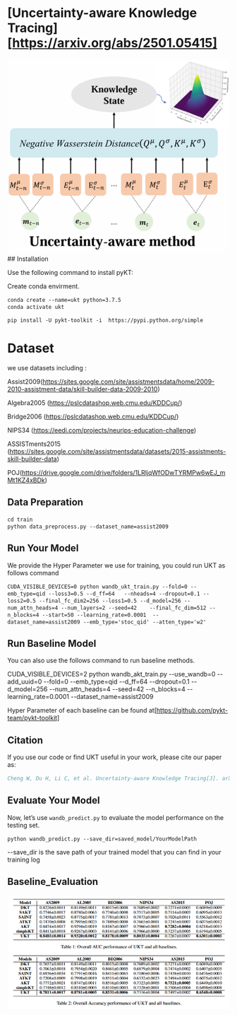 # [Uncertainty-aware Knowledge Tracing][https://arxiv.org/abs/2501.05415]
<div align=center><img src="https://github.com/UncertaintyForKnowledgeTracing/UKT/blob/main/picture/model.png"/></div>
## Installation

Use the following command to install pyKT:

Create conda envirment.

```
conda create --name=ukt python=3.7.5
conda activate ukt
```

```
pip install -U pykt-toolkit -i  https://pypi.python.org/simple 

```

# Dataset
we use datasets including :

Assist2009(https://sites.google.com/site/assistmentsdata/home/2009-2010-assistment-data/skill-builder-data-2009-2010)

Algebra2005 (https://pslcdatashop.web.cmu.edu/KDDCup/)

Bridge2006 (https://pslcdatashop.web.cmu.edu/KDDCup/)

NIPS34 (https://eedi.com/projects/neurips-education-challenge)

ASSISTments2015 (https://sites.google.com/site/assistmentsdata/datasets/2015-assistments-skill-builder-data)

POJ(https://drive.google.com/drive/folders/1LRljqWfODwTYRMPw6wEJ_mMt1KZ4xBDk)

## Data Preparation

```
cd train
python data_preprocess.py --dataset_name=assist2009
```



## Run Your Model

We provide the Hyper Parameter we use for training, you could run UKT as follows command 

```
CUDA_VISIBLE_DEVICES=0 python wandb_ukt_train.py --fold=0 --emb_type=qid --loss3=0.5 --d_ff=64   --nheads=4 --dropout=0.1 --loss2=0.5 --final_fc_dim2=256 --loss1=0.5 --d_model=256 --num_attn_heads=4 --num_layers=2 --seed=42    --final_fc_dim=512 --n_blocks=4 --start=50 --learning_rate=0.0001  --dataset_name=assist2009 --emb_type='stoc_qid' --atten_type='w2'
```

## Run Baseline Model
You can also use the follows command to run baseline methods.

CUDA_VISIBLE_DEVICES=2 python wandb_akt_train.py --use_wandb=0 --add_uuid=0 --fold=0 --emb_type=qid --d_ff=64   --dropout=0.1   --d_model=256 --num_attn_heads=4  --seed=42   --n_blocks=4  --learning_rate=0.0001  --dataset_name=assist2009 

Hyper Parameter of each baseline can be found at[https://github.com/pykt-team/pykt-toolkit]


## Citation
If you use our code or find UKT useful in your work, please cite our paper as:
```bib
Cheng W, Du H, Li C, et al. Uncertainty-aware Knowledge Tracing[J]. arXiv preprint arXiv:2501.05415, 2025.
```


## Evaluate Your Model

Now, let’s use `wandb_predict.py` to evaluate the model performance on the testing set.

```
python wandb_predict.py --save_dir=saved_model/YourModelPath
```

--save_dir is the save path of your trained model that you can find in your training log

## Baseline_Evaluation
<div align=center><img src="https://github.com/UncertaintyForKnowledgeTracing/UKT/blob/main/result.png"/></div>

